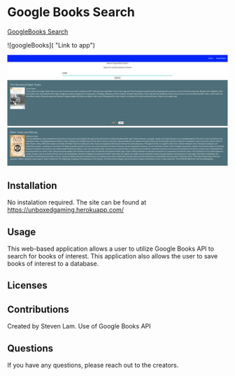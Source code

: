 # Google Books Search
[GoogleBooks Search](https://gbooksearchandsave.herokuapp.com/)


![googleBooks]( "Link to app")

![Siteimage](/client/public/Main.PNG)

## Installation

No instalation required. The site can be found at https://unboxedgaming.herokuapp.com/

## Usage

This web-based application allows a user to utilize Google Books API to search for books of interest. This application also allows the user to save books of interest to a database. 

## Licenses

## Contributions
Created by Steven Lam.
Use of Google Books API

## Questions
If you have any questions, please reach out to the creators.
